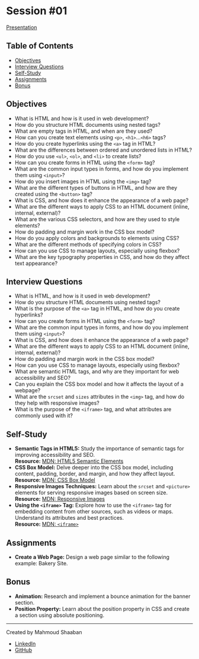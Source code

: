 # Session #01

[Presentation](https://docs.google.com/presentation/d/17bl6Cnj0m7D63rN2OIv1lomuwktqFBhtpMr9rH7D4B8/edit?usp=sharing)

## Table of Contents

- [Objectives](#objectives)
- [Interview Questions](#interview-questions)
- [Self-Study](#self-study)
- [Assignments](#assignments)
- [Bonus](#bonus)

## Objectives

- What is HTML and how is it used in web development?
- How do you structure HTML documents using nested tags?
- What are empty tags in HTML, and when are they used?
- How can you create text elements using `<p>`, `<h1>`…`<h6>` tags?
- How do you create hyperlinks using the `<a>` tag in HTML?
- What are the differences between ordered and unordered lists in HTML?
- How do you use `<ul>`, `<ol>`, and `<li>` to create lists?
- How can you create forms in HTML using the `<form>` tag?
- What are the common input types in forms, and how do you implement them using `<input>`?
- How do you insert images in HTML using the `<img>` tag?
- What are the different types of buttons in HTML, and how are they created using the `<button>` tag?
- What is CSS, and how does it enhance the appearance of a web page?
- What are the different ways to apply CSS to an HTML document (inline, internal, external)?
- What are the various CSS selectors, and how are they used to style elements?
- How do padding and margin work in the CSS box model?
- How do you apply colors and backgrounds to elements using CSS?
- What are the different methods of specifying colors in CSS?
- How can you use CSS to manage layouts, especially using flexbox?
- What are the key typography properties in CSS, and how do they affect text appearance?

## Interview Questions

- What is HTML, and how is it used in web development?
- How do you structure HTML documents using nested tags?
- What is the purpose of the `<a>` tag in HTML, and how do you create hyperlinks?
- How can you create forms in HTML using the `<form>` tag?
- What are the common input types in forms, and how do you implement them using `<input>`?
- What is CSS, and how does it enhance the appearance of a web page?
- What are the different ways to apply CSS to an HTML document (inline, internal, external)?
- How do padding and margin work in the CSS box model?
- How can you use CSS to manage layouts, especially using flexbox?
- What are semantic HTML tags, and why are they important for web accessibility and SEO?
- Can you explain the CSS box model and how it affects the layout of a webpage?
- What are the `srcset` and `sizes` attributes in the `<img>` tag, and how do they help with responsive images?
- What is the purpose of the `<iframe>` tag, and what attributes are commonly used with it?

## Self-Study

- **Semantic Tags in HTML5:** Study the importance of semantic tags for improving accessibility and SEO.  
  **Resource:** [MDN: HTML5 Semantic Elements](https://developer.mozilla.org/en-US/docs/Web/HTML/Element)
- **CSS Box Model:** Delve deeper into the CSS box model, including content, padding, border, and margin, and how they affect layout.  
  **Resource:** [MDN: CSS Box Model](https://developer.mozilla.org/en-US/docs/Web/CSS/CSS_Box_Model)
- **Responsive Images Techniques:** Learn about the `srcset` and `<picture>` elements for serving responsive images based on screen size.  
  **Resource:** [MDN: Responsive Images](https://developer.mozilla.org/en-US/docs/Learn/HTML/Multimedia_and_embedding/Responsive_images)
- **Using the `<iframe>` Tag:** Explore how to use the `<iframe>` tag for embedding content from other sources, such as videos or maps. Understand its attributes and best practices.  
  **Resource:** [MDN: `<iframe>`](https://developer.mozilla.org/en-US/docs/Web/HTML/Element/iframe)

## Assignments

- **Create a Web Page:** Design a web page similar to the following example: Bakery Site.

## Bonus

- **Animation:** Research and implement a bounce animation for the banner section.
- **Position Property:** Learn about the position property in CSS and create a section using absolute positioning.

---

Created by Mahmoud Shaaban

- [LinkedIn](https://www.linkedin.com/in/mahmoud-shaaban-5192b720a/)
- [GitHub](https://github.com/mahmoudzin)
